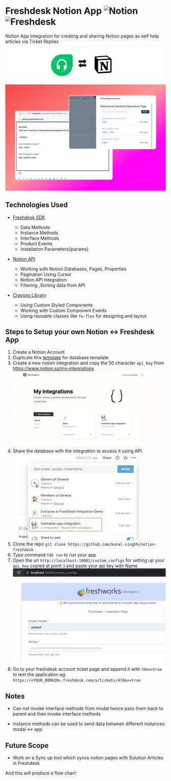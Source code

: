 #  Freshdesk Notion App ![Notion](https://img.shields.io/badge/Notion-%23000000.svg?style=for-the-badge&logo=notion&logoColor=white) ![Freshdesk](https://img.shields.io/badge/freshdesk-07C160?style=for-the-badge&logo=&logoColor=white)


Notion App Integration for creating and sharing Notion pages as self help articles via Ticket Replies

![Banner](./docs/banner3.png)

![screenshot-boards](./docs/snap-group.png)

##  Technologies Used
- [Freshdesk SDK](https://developers.freshdesk.com/v2/docs/quick-start/) 
	-  Data Methods
	-  Instance Methods
	-  Interface Methods
	-  Product Events
	-  Installation Parameters(iparams)
  

-  [Notion API](https://developers.notion.com/reference/intro)	
	- Working with Notion Databases, Pages, Properties
	- Pagination Using Cursor
	- Notion API Integration
	- Filtering ,Sorting  data from API

  

- [Crayons Library](https://crayons.freshworks.com/)
	 - Using Custom Styled Components
	 - Working with Custom Component Events 
	 - Using reusable classes like `fw-flex` for designing and layout

  

##  Steps to Setup your own Notion <-> Freshdesk App
1. Create a Notion Account 
2.  Duplicate this [template](https://enchanted-bougon-d59.notion.site/2718c9eddc784e719b19a65ac9ff0e1b?v=41c555d0de37479182eabb37f42cddd0) for database template  
3.  Create a new notion integration and copy the 50 character `api_key` from https://www.notion.so/my-integrations
![notion-integration](./docs/notion-int2.png)
4.  Share the database with the integration to access it using API. 
![notion-integration](./docs/notion-int3.png)
5. Clone the repo `git clone https://github.com/kunal-singhh/notion-freshdesk`
6. Type command `fdk run` to run your app
7. Open the url `http://localhost:10001/custom_configs` for setting up your `api_key` copied at point `3` and paste your api key with Name
![iparams](./docs/iparams.png)
8. Go to your freshdesk account ticket page and append it with `?dev=true` to test the application eg: `https://<YOUR_DOMAIN>.freshdesk.com/a/tickets/4?dev=true`
  

##  Notes

  

-  Can not invoke interface methods from modal hence pass them back to parent and then invoke interface methods

-  instance methods can be used to send data between different instances modal <-> app

  

##  Future Scope

-  Work on a Sync up tool which syncs notion pages with Solution Articles in Freshdesk

  
  
  

And this will produce a flow chart:

 
